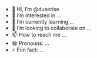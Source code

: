 - 👋 Hi, I’m @duserise
- 👀 I’m interested in ...
- 🌱 I’m currently learning ...
- 💞️ I’m looking to collaborate on ...
- 📫 How to reach me ...
- 😄 Pronouns: ...
- ⚡ Fun fact: ...

<!---
duserise/duserise is a ✨ special ✨ repository because its `README.md` (this file) appears on your GitHub profile.
You can click the Preview link to take a look at your changes.
--->

